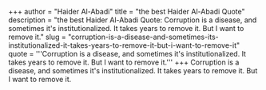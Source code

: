 +++
author = "Haider Al-Abadi"
title = "the best Haider Al-Abadi Quote"
description = "the best Haider Al-Abadi Quote: Corruption is a disease, and sometimes it's institutionalized. It takes years to remove it. But I want to remove it."
slug = "corruption-is-a-disease-and-sometimes-its-institutionalized-it-takes-years-to-remove-it-but-i-want-to-remove-it"
quote = '''Corruption is a disease, and sometimes it's institutionalized. It takes years to remove it. But I want to remove it.'''
+++
Corruption is a disease, and sometimes it's institutionalized. It takes years to remove it. But I want to remove it.
